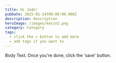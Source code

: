 ```yaml
---
title: Hi Jedo!
pubDate: 2025-01-24T00:00:00.000Z
description: Description
heroImage: /images/kevin2.png
category: Category
tags:
  - click the + button to add more
  - add tags if you want to
---
```


Body Text. Once you're done, click the 'save' button. 
